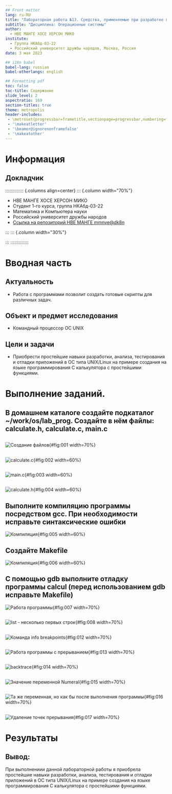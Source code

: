 ```yaml
---
## Front matter
lang: ru-RU
title: "Лабораторная работа №13. Средства, применяемые при разработке программного обеспечения в ОС типа UNIX/Linux"
subtitle: "Дисциплина: Операционные системы"
author:
  - НВЕ МАНГЕ ХОСЕ ХЕРСОН МИКО
institute:
  - Группа НКАбд-03-22
  - Российский университет дружбы народов, Москва, Россия
date: 3 мая 2023

## i18n babel
babel-lang: russian
babel-otherlangs: english

## Formatting pdf
toc: false
toc-title: Содержание
slide_level: 2
aspectratio: 169
section-titles: true
theme: metropolis
header-includes:
 - \metroset{progressbar=frametitle,sectionpage=progressbar,numbering=fraction}
 - '\makeatletter'
 - '\beamer@ignorenonframefalse'
 - '\makeatother'
---
```


# Информация

## Докладчик

:::::::::::::: {.columns align=center}
::: {.column width="70%"}

  * НВЕ МАНГЕ ХОСЕ ХЕРСОН МИКО
  * Студент 1-го курса, группа НКАбд-03-22
  * Математика и Компьютера науки
  * Российский университет дружбы народов
  * [Ссылка на репозиторий НВЕ МАНГЕ mmnve@dk8n](https://github.com/josegersonmikonve/study_2022-2023_os-intro)

:::
::: {.column width="30%"}

:::
::::::::::::::

# Вводная часть

## Актуальность

- Работа с программами позволит создать готовые скрипты для различных задач.

## Объект и предмет исследования

- Командный процессор ОС UNIX

## Цели и задачи

- Приобрести простейшие навыки разработки, анализа, тестирования и отладки приложений в ОС типа UNIX/Linux на примере создания на языке программирования С калькулятора с простейшими функциями.

# Выполнение заданий.

## В домашнем каталоге создайте подкаталог ~/work/os/lab_prog. Создайте в нём файлы: calculate.h, calculate.c, main.c


##

![Создание файлов](image/1.png){#fig:001 width=70%}

##

![calculate.c](image/16.png){#fig:002 width=60%}

##

![main.c](image/17.png){#fig:003 width=60%}

##

![calculate.h](image/19.png){#fig:004 width=60%}

## Выполните компиляцию программы посредством gcc. При необходимости исправьте синтаксические ошибки

![Компиляция](image/20.png){#fig:005 width=60%}

## Создайте Makefile

![Компиляция](image/2.png){#fig:006 width=60%}

## С помощью gdb выполните отладку программы calcul (перед использованием gdb исправьте Makefile)

![Работа программы](image/3.png){#fig:007 width=70%}

##

![list - несколько первых строк](image/4.png){#fig:008 width=70%}

##

![Команда info breakpoints](image/8.png){#fig:012 width=70%}

##

![Работа программы с прерыванием](image/9.png){#fig:013 width=70%}

##

![backtrace](image/10.png){#fig:014 width=70%}

##

![Значение переменной Numeral](image/11.png){#fig:015 width=70%}

##

![Та же переменная, но как бы после выполнения программы](image/12.png){#fig:016 width=70%}

##

![Удаление точек прерывания](image/13.png){#fig:017 width=70%}


# Результаты

## Вывод:

При выполнениии данной лабораторной работы я приобрела простейшие навыки разработки, анализа, тестирования и отладки приложений в ОС типа UNIX/Linux на примере создания на языке программирования С калькулятора с простейшими функциями.
